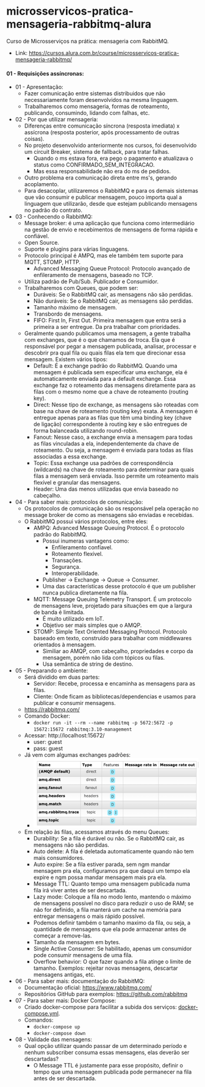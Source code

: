 # microsservicos-pratica-mensageria-rabbitmq-alura
Curso de Microsserviços na prática: mensageria com RabbitMQ.

* Link: https://cursos.alura.com.br/course/microsservicos-pratica-mensageria-rabbitmq/

#### 01 - Requisições assíncronas:
* 01 - Apresentação:
  * Fazer comunicação entre sistemas distribuidos que não necessariamente foram desenvolvidos na mesma linguagem.
  * Trabalharemos como mensageria, formas de roteamento, publicando, consumindo, lidando com falhas, etc.
* 02 - Por que utilizar mensageria:
  * Diferenças entre comunicação síncrona (resposta imediata) x assícrona (resposta posterior, após processamento de outras coisas).
  * No projeto desenvolvido anteriormente nos cursos, foi desenvolvido um circuit Breaker, sistema de fallback, para tratar falhas.
    * Quando o ms estava fora, era pego o pagamento e atualizava o status como CONFIRMADO_SEM_INTEGRACAO.
    * Mas essa responsabilidade não era do ms de pedidos.
  * Outro problema era comunicação direta entre ms's, gerando acoplamento.
  * Para desacoplar, utilizaremos o RabbitMQ e para os demais sistemas que vão consumir e publicar mensagem, pouco importa qual a linguagem que utilizarão, desde que estejam publicando mensagens no padrão do contrato.
* 03 - Conhecendo o RabbitMQ:
  * Message broker: é uma aplicação que funciona como intermediário na gestão de envio e recebimentos de mensagens de forma rápida e confiável.
  * Open Source.
  * Suporte e plugins para várias linguagens.
  * Protocolo principal é AMPQ, mas ele também tem suporte para MQTT, STOMP, HTTP.
    * Advanced Messaging Queue Protocol: Protocolo avançado de enfileramento de mensagens, baseado no TCP.
  * Utiliza padrão de Pub/Sub. Publicador e Consumidor.
  * Trabalharemos com Queues, que podem ser:
    * Duráveis: Se o RabbitMQ cair, as mensagens não são perdidas.
    * Não duráveis: Se o RabbitMQ cair, as mensagens são perdidas.
    * Tamanho máximo de mensagem.
    * Transbordo de mensagens.
    * FIFO: First In, First Out. Primeira mensagem que entra será a primeira a ser entregue. Da pra trabalhar com prioridades.
  * Geralmente quando publicamos uma mensagem, a gente trabalha com exchanges, que é o que chamamos de troca. Ela que é responsável por pegar a mensagem publicada, analisar, processar e descobrir pra qual fila ou quais filas ela tem que direcionar essa mensagem. Existem vários tipos:
    * Default: É a exchange padrão do RabbitMQ. Quando uma mensagem é publicada sem especificar uma exchange, ela é automaticamente enviada para a default exchange. Essa exchange faz o roteamento das mensagens diretamente para as filas com o mesmo nome que a chave de roteamento (routing key).
    * Direct: Nesse tipo de exchange, as mensagens são roteadas com base na chave de roteamento (routing key) exata. A mensagem é entregue apenas para as filas que têm uma binding key (chave de ligação) correspondente à routing key e são entregues de forma balanceada utilizando round-robin.
    * Fanout: Nesse caso, a exchange envia a mensagem para todas as filas vinculadas a ela, independentemente da chave de roteamento. Ou seja, a mensagem é enviada para todas as filas associadas a essa exchange.
    * Topic: Essa exchange usa padrões de correspondência (wildcards) na chave de roteamento para determinar para quais filas a mensagem será enviada. Isso permite um roteamento mais flexível e granular das mensagens.
    * Header: Uma das menos utilizadas que envia baseado no cabeçalho.
* 04 - Para saber mais: protocolos de comunicação:
  * Os protocolos de comunicação são os responsável pela operação no message broker de como as mensagens são enviadas e recebidas.
  * O RabbitMQ possui vários protocolos, entre eles:
    * AMPQ: Advanced Message Queuing Protocol. É o protocolo padrão do RabbitMQ. 
      * Possui inumeras vantagens como:
        * Enfileramento confíavel.
        * Roteamento flexível.
        * Transações.
        * Segurança.
        * Interoperabilidade.
      * Publisher -> Exchange -> Queue -> Consumer.
      * Uma das características desse protocolo é que um publisher nunca publica diretamente na fila.
    * MQTT: Message Queuing Telemetry Transport. É um protocolo de mensagens leve, projetado para situações em que a largura de banda é limitada.
      * É muito utilizado em IoT.
      * Objetivo ser mais simples que o AMQP.
    * STOMP: Simple Text Oriented Messaging Protocol. Protocolo baseado em texto, construído para trabalhar com middlewares orientados à mensagem.
      * Similiar ao AMQP, com cabeçalho, propriedades e corpo da mensagem, porém não lida com tópicos ou filas.
      * Usa semântica de string de destino.
* 05 - Preparando o ambiente:
  * Será dividido em duas partes:
    * Servidor: Recebe, processa e encaminha as mensagens para as filas.
    * Cliente: Onde ficam as bibliotecas/dependencias e usamos para publicar e consumir mensagens.
  * https://rabbitmq.com/
  * Comando Docker:
    * ```docker run -it --rm --name rabbitmq -p 5672:5672 -p 15672:15672 rabbitmq:3.10-management```
  * Acessar: http://localhost:15672/
    * user: guest
    * pass: guest
  * Já vem com algumas exchanges padrões:
    * ![img.png](images/img.png)
  * Em relação às filas, acessamos através do menu Queues:
    * Durability: Se a fila é durável ou não. Se o RabbitMQ cair, as mensagens não são perdidas.
    * Auto delete: A fila é deletada automaticamente quando não tem mais consumidores.
    * Auto expire: Se a fila estiver parada, sem ngm mandar mensagem pra ela, configuramos pra que daqui um tempo ela expire e ngm possa mandar mensagem mais pra ela.
    * Message TTL: Quanto tempo uma mensagem publicada numa fila irá viver antes de ser descartada.
    * Lazy mode: Coloque a fila no modo lento, mantendo o máximo de mensagens possível no disco para reduzir o uso de RAM; se não for definido, a fila manterá um cache na memória para entregar mensagens o mais rápido possível.
    * Podemos definir também o tamanho maximo da fila, ou seja, a quantidade de mensagens que ela pode armazenar antes de começar a remove-las.
    * Tamanho da mensagem em bytes.
    * Single Active Consumer: Se habilitado, apenas um consumidor pode consumir mensagens de uma fila.
    * Overflow behavior: O que fazer quando a fila atinge o limite de tamanho. Exemplos: rejeitar novas mensagens, descartar mensagens antigas, etc.
* 06 - Para saber mais: documentação do RabbitMQ:
  * Documentação oficial: https://www.rabbitmq.com/
  * Repositórios GitHub para exemplos: https://github.com/rabbitmq
* 07 - Para saber mais: Docker Compose:
  * Criado docker-compose para facilitar a subida dos serviços: [docker-compose.yml](docker%2Fdocker-compose.yml).
  * Comandos: 
    * ```docker-compose up```
    * ```docker-compose down```
* 08 - Validade das mensagens:
  * Qual opção utilizar quando passar de um determinado período e nenhum subscriber consuma essas mensagens, elas deverão ser descartadas?
    * O Message TTL é justamente para esse propósito, definir o tempo que uma mensagem publicada pode permanecer na fila antes de ser descartada.